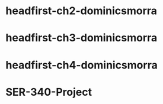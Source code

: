 # headfirst-ch2-dominicsmorra
# headfirst-ch3-dominicsmorra
# headfirst-ch4-dominicsmorra
# SER-340-Project
